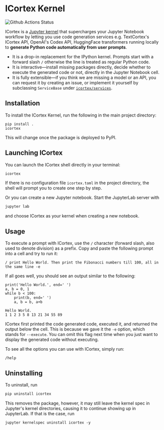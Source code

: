 # ICortex Kernel

![Github Actions Status](https://github.com/textcortex/icortex/workflows/Build/badge.svg)

ICortex is a [Jupyter kernel](https://jupyter-client.readthedocs.io/en/latest/kernels.html) that supercharges your Jupyter Notebook workflow by letting you use code generation services e.g. TextCortex's ICortex API, OpenAI's Codex API, HuggingFace transformers running locally to **generate Python code automatically from user prompts**.

- It is a drop-in replacement for the IPython kernel. Prompts start with a forward slash `/` otherwise the line is treated as regular Python code.
- It is interactive—install missing packages directly, decide whether to execute the generated code or not, directly in the Jupyter Notebook cell.
- It is fully extensible—if you think we are missing a model or an API, you can request it by creating an issue, or implement it yourself by subclassing `ServiceBase` under [`icortex/services`](icortex/services).

## Installation

To install the ICortex Kernel, run the following in the main project directory:

```
pip install .
icortex
```

This will change once the package is deployed to PyPI.

## Launching ICortex

You can launch the ICortex shell directly in your terminal:

```bash
icortex
```

If there is no configuration file `icortex.toml` in the project directory, the shell will prompt you to create one step by step.

Or you can create a new Jupyter notebook. Start the JupyterLab server with

```bash
jupyter lab
```

and choose ICortex as your kernel when creating a new notebook.

## Usage

To execute a prompt with ICortex, use the `/` character (forward slash, also used to denote division) as a prefix. Copy and paste the following prompt into a cell and try to run it:

```
/ print Hello World. Then print the Fibonacci numbers till 100, all in the same line -e
```

If all goes well, you should see an output similar to the following:

```
print('Hello World.', end=' ')
a, b = 0, 1
while b < 100:
    print(b, end=' ')
    a, b = b, a+b

Hello World.
1 1 2 3 5 8 13 21 34 55 89
```

ICortex first printed the code generated code, executed it, and returned the output below the cell. This is because we gave it the `-e` option, which stands for `--execute`. You can omit this flag next time when you just want to display the generated code without executing.

To see all the options you can use with ICortex, simply run:

```
/help
```

## Uninstalling

To uninstall, run

```bash
pip uninstall icortex
```

This removes the package, however, it may still leave the kernel spec in Jupyter's kernel directories, causing it to continue showing up in JupyterLab. If that is the case, run

```
jupyter kernelspec uninstall icortex -y
```


<!-- This is useful to run this together with the install command when debugging the library:

```bash
sudo jupyter kernelspec uninstall icortex -y; sudo jupyter kernelspec install ICortex; jupyter console --kernel icortex  -->
